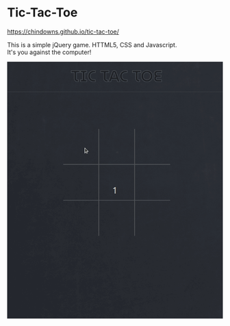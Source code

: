 # Tic-Tac-Toe
https://chindowns.github.io/tic-tac-toe/

This is a simple jQuery game.  HTTML5, CSS and Javascript.  
It's you against the computer!

![Site](assets/images/gamePlay.gif)